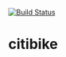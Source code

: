 [![Build Status](https://travis-ci.org/jshefta/citibike.svg?branch=master)](https://travis-ci.org/jshefta/citibike)

# citibike
